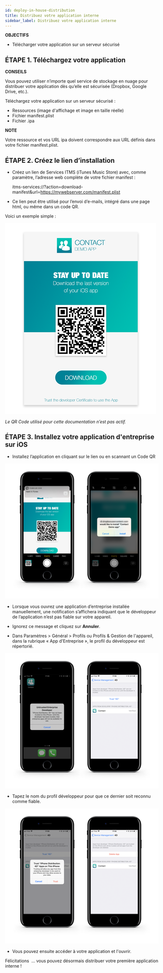 ```yaml
---
id: deploy-in-house-distribution
title: Distribuez votre application interne
sidebar_label: Distribuez votre application interne
---
```

<div class = "objectives"> 

**OBJECTIFS**

* Télécharger votre application sur un serveur sécurisé</div> 

## ÉTAPE 1. Téléchargez votre application<div class = "tips"> 

**CONSEILS**

Vous pouvez utiliser n’importe quel service de stockage en nuage pour distribuer votre application dès qu’elle est sécurisée (Dropbox, Google Drive, etc.).</div> 

Téléchargez votre application sur un serveur sécurisé :

* Ressources (image d'affichage et image en taille réelle)
* Fichier manifest.plist
* Fichier .ipa<div class = "tips"> 

**NOTE**

Votre ressource et vos URL ipa doivent correspondre aux URL définis dans votre fichier manifest.plist.</div> 

## ÉTAPE 2. Créez le lien d’installation

* Créez un lien de Services ITMS (iTunes Music Store) avec, comme paramètre, l’adresse web complète de votre fichier manifest :

    itms-services://?action=download-manifest&url=https://mywebserver.com/manifest.plist
    
    

* Ce lien peut être utilisé pour l’envoi d’e-mails, intégré dans une page html, ou même dans un code QR.

Voici un exemple simple :

![Contact demo app install](assets/deploy-in-house/Contact-demo-app-install.png)

*Le QR Code utilisé pour cette documentation n’est pas actif.*

## ÉTAPE 3. Installez votre application d'entreprise sur iOS

* Installez l’application en cliquant sur le lien ou en scannant un Code QR

![Scan and install](assets/deploy-in-house/Scan-and-install.png)

* Lorsque vous ouvrez une application d’entreprise installée manuellement, une notification s’affichera indiquant que le développeur de l’application n’est pas fiable sur votre appareil.

* Ignorez ce message et cliquez sur **Annuler**.

* Dans Paramètres > Général > Profils ou Profils & Gestion de l'appareil, dans la rubrique « App d'Entreprise », le profil du développeur est répertorié.

![Untrust developer](assets/deploy-in-house/Untrust-developer.png)

* Tapez le nom du profil développeur pour que ce dernier soit reconnu comme fiable.

![Trust-confirmation](assets/deploy-in-house/Trust-confirmation.png)

* Vous pouvez ensuite accéder à votre application et l'ouvrir.

Félicitations  ... vous pouvez désormais distribuer votre première application interne !